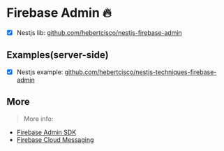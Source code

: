 # Firebase Admin :fire:
- [x] Nestjs lib: [github.com/hebertcisco/nestjs-firebase-admin](https://github.com/hebertcisco/nestjs-firebase-admin)

## Examples(server-side)

- [x] Nestjs example: [github.com/hebertcisco/nestjs-techniques-firebase-admin](https://github.com/hebertcisco/nestjs-techniques-firebase-admin)

## More

> More info:
- [Firebase Admin SDK](https://firebase.google.com/docs/admin/setup#initialize-sdk)
- [Firebase Cloud Messaging](https://firebase.google.com/docs/cloud-messaging)
